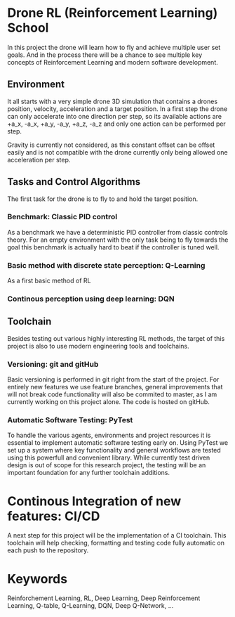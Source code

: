 # Drone RL (Reinforcement Learning) School

In this project the drone will learn how to fly and achieve multiple user set goals.
And in the process there will be a chance to see multiple key concepts of Reinforcement Learning and 
modern software development.

## Environment
It all starts with a very simple drone 3D simulation that contains a drones position, velocity, acceleration
and a target position. 
In a first step the drone can only accelerate into one direction per step, so its available actions are
+a_x, -a_x, +a_y, -a_y, +a_z, -a_z
and only one action can be performed per step.

Gravity is currently not considered, as this constant offset can be offset easily and is not compatible with the
drone currently only being allowed one acceleration per step.

## Tasks and Control Algorithms
The first task for the drone is to fly to and hold the target position.

### Benchmark: Classic PID control
As a benchmark we have a deterministic PID controller from classic controls theory.
For an empty environment with the only task being to fly towards the goal this benchmark
is actually hard to beat if the controller is tuned well.

### Basic method with discrete state perception: Q-Learning
As a first basic method of RL 

### Continous perception using deep learning: DQN



## Toolchain
Besides testing out various highly interesting RL methods, the target of this project
is also to use modern engineering tools and toolchains.


### Versioning: git and gitHub
Basic versioning is performed in git right from the start of the project. 
For entirely new features we use feature branches, general improvements that will
not break code functionality will also be commited to master, as I am currently
working on this project alone.
The code is hosted on gitHub.

### Automatic Software Testing: PyTest
To handle the various agents, environments and project resources it is essential
to implement automatic software testing early on. Using PyTest we set up a system
where key functionality and general workflows are tested using this powerfull
and convenient library.
While currently test driven design is out of scope for this research project, 
the testing will be an important foundation for any further toolchain additions.

# Continous Integration of new features: CI/CD
A next step for this project will be the implementation of a CI toolchain.
This toolchain will help checking, formatting and testing code fully automatic on each push to the repository.

# Keywords
Reinforchement Learning, RL, Deep Learning, Deep Reinforcement Learning, Q-table, Q-Learning, DQN, Deep Q-Network, ...